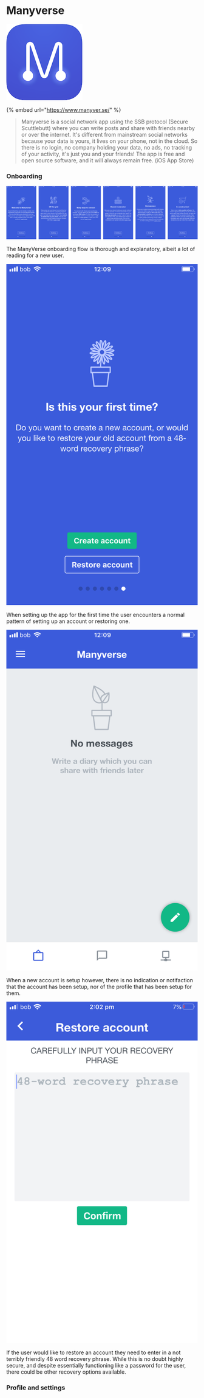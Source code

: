 # Manyverse

![](../../.gitbook/assets/manyverse-icon-small.png)

{% embed url="https://www.manyver.se/" %}

> Manyverse is a social network app using the SSB protocol \(Secure Scuttlebutt\) where you can write posts and share with friends nearby or over the internet. It's different from mainstream social networks because your data is yours, it lives on your phone, not in the cloud. So there is no login, no company holding your data, no ads, no tracking of your activity, it's just you and your friends! The app is free and open source software, and it will always remain free. \(iOS App Store\)

### Onboarding

![Onboarding flow after opening the app for the first time](../../.gitbook/assets/manyverse-onboard.png)

The ManyVerse onboarding flow is thorough and explanatory, albeit a lot of reading for a new user.

![](../../.gitbook/assets/manyverse-screen-7.PNG)

When setting up the app for the first time the user encounters a normal pattern of setting up an account or restoring one.

![](../../.gitbook/assets/manyverse-screen-8.PNG)

When a new account is setup however, there is no indication or notifaction that the account has been setup, nor of the profile that has been setup for them.

![](../../.gitbook/assets/manyverse-screen-9.PNG)

If the user would like to restore an account they need to enter in a not terribly friendly 48 word recovery phrase. While this is no doubt highly secure, and despite essentially functioning like a password for the user, there could be other recovery options available.



### Profile and settings

### 

### 

